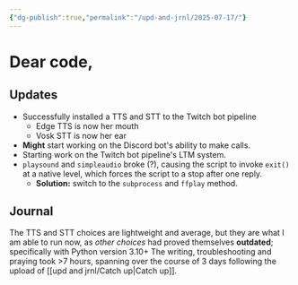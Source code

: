 ```yaml
---
{"dg-publish":true,"permalink":"/upd-and-jrnl/2025-07-17/"}
---
```


# Dear code,
## Updates
- Successfully installed a TTS and STT to the Twitch bot pipeline
	- Edge TTS is now her mouth
	- Vosk STT is now her ear
- **Might** start working on the Discord bot's ability to make calls.
- Starting work on the Twitch bot pipeline's LTM system.
- `playsound` and `simpleaudio` broke (?), causing the script to invoke `exit()` at a native level, which forces the script to a stop after one reply.
	- **Solution:** switch to the `subprocess` and `ffplay` method.
## Journal
The TTS and STT choices are lightweight and average, but they are what I am able to run now, as *other choices* had proved themselves **outdated**; specifically with Python version 3.10+
The writing, troubleshooting and praying took >7 hours, spanning over the course of 3 days following the upload of [[upd and jrnl/Catch up\|Catch up]].